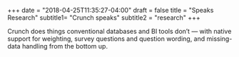+++
date = "2018-04-25T11:35:27-04:00"
draft = false
title = "Speaks Research"
subtitle1= "Crunch speaks"
subtitle2 = "research"
+++

Crunch does things conventional databases and BI tools don’t — with native support for weighting, survey questions and question wording, and missing-data handling from the bottom up.
